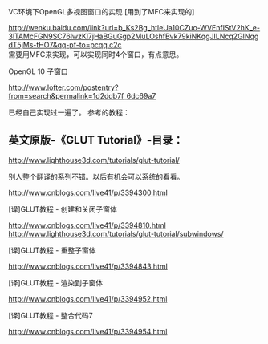 


VC环境下OpenGL多视图窗口的实现  [用到了MFC来实现的]  
>   
http://wenku.baidu.com/link?url=b_Ks2Bg_htleUa10CZuo-WVEnfIStV2hK_e-3lTAMcFGN9SC76lwzKl7jHaBGuGgp2MuLOshfBvk79kiNKqgJILNcq2GINqgdT5jMs-tHO7&qq-pf-to=pcqq.c2c   
需要用MFC来实现，可以实现同时4个窗口，有点意思。


OpenGL 10 子窗口   
>  
http://www.lofter.com/postentry?from=search&permalink=1d2ddb7f_6dc69a7   


已经自己实现过一遍了。
参考的教程：

## 英文原版-《GLUT Tutorial》-目录：
> 
http://www.lighthouse3d.com/tutorials/glut-tutorial/


别人整个翻译的系列不错。以后有机会可以系统的看看。
>  
http://www.cnblogs.com/live41/p/3394300.html

[译]GLUT教程 - 创建和关闭子窗体
>   
http://www.cnblogs.com/live41/p/3394810.html
http://www.lighthouse3d.com/tutorials/glut-tutorial/subwindows/

[译]GLUT教程 - 重整子窗体
>   
http://www.cnblogs.com/live41/p/3394843.html

[译]GLUT教程 - 渲染到子窗体
>   
http://www.cnblogs.com/live41/p/3394952.html

[译]GLUT教程 - 整合代码7
>   
http://www.cnblogs.com/live41/p/3394954.html   

